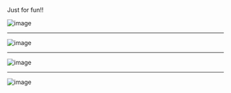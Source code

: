 Just for fun!!

![image](https://user-images.githubusercontent.com/59019102/118432641-c350e200-b6f6-11eb-8aea-16ae07c23239.png)

-----------------------------------------------------------------------------------------------
![image](https://user-images.githubusercontent.com/59019102/118432676-d95ea280-b6f6-11eb-85ba-94435a5e2dba.png)

-----------------------------------------------------------------------------------------------
![image](https://user-images.githubusercontent.com/59019102/118432700-eb404580-b6f6-11eb-9957-f8dfcf2e7448.png)

-----------------------------------------------------------------------------------------------
![image](https://user-images.githubusercontent.com/59019102/118432734-fc895200-b6f6-11eb-8bc8-cbc02220ac19.png)
